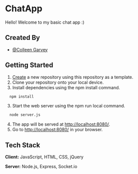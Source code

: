 
# ChatApp

Hello! Welcome to my basic chat app :) 

## Created By
- [@Colleen Garvey](https://github.com/cogarvey)


## Getting Started

1. [Create](https://docs.github.com/en/repositories/creating-and-managing-repositories/creating-a-repository-from-a-template) a new repository using this repository as a template.
2. Clone your repository onto your local device.
3. Install dependencies using the npm install command.
```bash
  npm install
```
3. Start the web server using the npm run local command.
```bash
  node server.js
```
4. The app will be served at <http://localhost:8080/>.
5. Go to <http://localhost:8080/> in your browser.

## Tech Stack

**Client:** JavaScript, HTML, CSS, jQuery

**Server:** Node.js, Express, Socket.io

